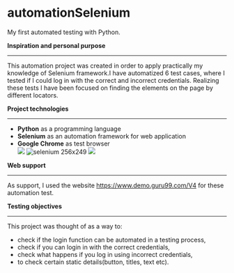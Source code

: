 # automationSelenium
My first automated testing with Python.</br> 


**Inspiration and personal purpose**</br>
___
This automation project was created in order to apply practically my knowledge of Selenium framework.I have automatized 6 test cases, where I tested if I could log in with the correct and incorrect credentials. Realizing these tests I have been focused on finding the elements on the page by different locators.</br>


**Project technologies**</br>
___
* **Python** as a programming language </br>
* **Selenium** as an automation framework for web application<br/>
* **Google Chrome** as test browser</br>
![](https://upload.wikimedia.org/wikipedia/commons/c/c3/Python-logo-notext.svg)
![selenium 256x249](https://github.com/DeeKinga/automationSelenium/assets/131695090/d77ec2b8-11e2-4e37-9b20-e2c1e7bde6b6)
![](https://upload.wikimedia.org/wikipedia/commons/e/e1/Google_Chrome_icon_%28February_2022%29.svg)</br>


**Web support**<br/>
___
As support, I used the website https://www.demo.guru99.com/V4 for these automation test.</br>


**Testing objectives**</br>
___
This project was thought of as a way to:</br>
* check if the login function can be automated in a testing process,</br>
* check if you can login in with the correct credentials,</br>
* check what happens if you log in using incorrect credentials,</br>
* to check certain static details(button, titles, text etc).</br>

